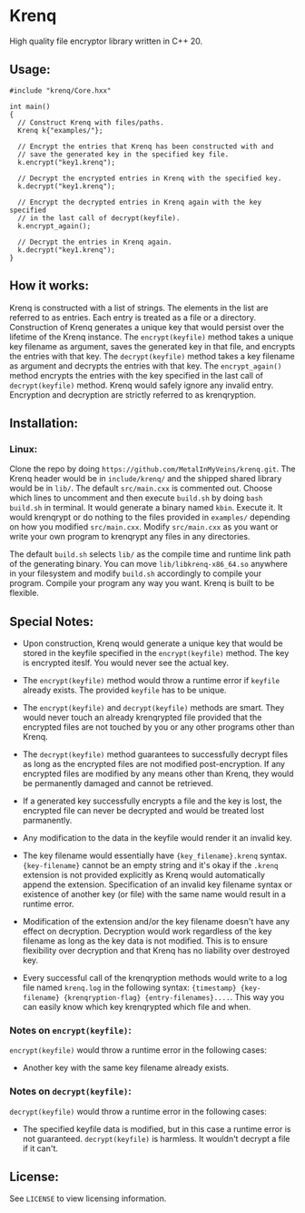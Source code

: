 # Krenq
High quality file encryptor library written in C++ 20.

## Usage:
```
#include "krenq/Core.hxx"

int main()
{
  // Construct Krenq with files/paths.
  Krenq k{"examples/"};

  // Encrypt the entries that Krenq has been constructed with and
  // save the generated key in the specified key file.
  k.encrypt("key1.krenq");

  // Decrypt the encrypted entries in Krenq with the specified key.
  k.decrypt("key1.krenq");

  // Encrypt the decrypted entries in Krenq again with the key specified
  // in the last call of decrypt(keyfile).
  k.encrypt_again();

  // Decrypt the entries in Krenq again.
  k.decrypt("key1.krenq");
}
```

## How it works:
Krenq is constructed with a list of strings. The elements in the list are referred to as entries. Each entry is treated as a file or a directory. Construction of Krenq generates a unique key that would persist over the lifetime of the Krenq instance. The `encrypt(keyfile)` method takes a unique key filename as argument, saves the generated key in that file, and encrypts the entries with that key. The `decrypt(keyfile)` method takes a key filename as argument and decrypts the entries with that key. The `encrypt_again()` method encrypts the entries with the key specified in the last call of `decrypt(keyfile)` method. Krenq would safely ignore any invalid entry. Encryption and decryption are strictly referred to as krenqryption.

## Installation:
### Linux:
Clone the repo by doing `https://github.com/MetalInMyVeins/krenq.git`.
The Krenq header would be in `include/krenq/` and the shipped shared library would be in `lib/`. The default `src/main.cxx` is commented out. Choose which lines to uncomment and then execute `build.sh` by doing `bash build.sh` in terminal. It would generate a binary named `kbin`. Execute it. It would krenqrypt or do nothing to the files provided in `examples/` depending on how you modified `src/main.cxx`. Modify `src/main.cxx` as you want or write your own program to krenqrypt any files in any directories.

The default `build.sh` selects `lib/` as the compile time and runtime link path of the generating binary. You can move `lib/libkrenq-x86_64.so` anywhere in your filesystem and modify `build.sh` accordingly to compile your program. Compile your program any way you want. Krenq is built to be flexible.

## Special Notes:
- Upon construction, Krenq would generate a unique key that would be stored in the keyfile specified in the `encrypt(keyfile)` method. The key is encrypted iteslf. You would never see the actual key.

- The `encrypt(keyfile)` method would throw a runtime error if `keyfile` already exists. The provided `keyfile` has to be unique.

- The `encrypt(keyfile)` and `decrypt(keyfile)` methods are smart. They would never touch an already krenqrypted file provided that the encrypted files are not touched by you or any other programs other than Krenq.

- The `decrypt(keyfile)` method guarantees to successfully decrypt files as long as the encrypted files are not modified post-encryption. If any encrypted files are modified by any means other than Krenq, they would be permanently damaged and cannot be retrieved.

- If a generated key successfully encrypts a file and the key is lost, the encrypted file can never be decrypted and would be treated lost parmanently.

- Any modification to the data in the keyfile would render it an invalid key.

- The key filename would essentially have `{key_filename}.krenq` syntax. `{key-filename}` cannot be an empty string and it's okay if the `.krenq` extension is not provided explicitly as Krenq would automatically append the extension. Specification of an invalid key filename syntax or existence of another key (or file) with the same name would result in a runtime error.

- Modification of the extension and/or the key filename doesn't have any effect on decryption. Decryption would work regardless of the key filename as long as the key data is not modified. This is to ensure flexibility over decryption and that Krenq has no liability over destroyed key.

- Every successful call of the krenqryption methods would write to a log file named `krenq.log` in the following syntax: `{timestamp} {key-filename} {krenqryption-flag} {entry-filenames}....`. This way you can easily know which key krenqrypted which file and when.

### Notes on `encrypt(keyfile)`:
`encrypt(keyfile)` would throw a runtime error in the following cases:

- Another key with the same key filename already exists.

### Notes on `decrypt(keyfile)`:
`decrypt(keyfile)` would throw a runtime error in the following cases:

- The specified keyfile data is modified, but in this case a runtime error is not guaranteed. `decrypt(keyfile)` is harmless. It wouldn't decrypt a file if it can't.

## License:
See `LICENSE` to view licensing information.
